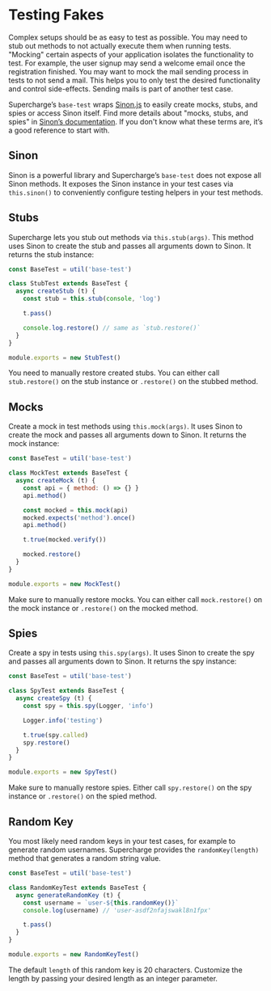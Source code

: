 # Testing Fakes
Complex setups should be as easy to test as possible. You may need to stub out methods to not actually execute them when running tests. "Mocking" certain aspects of your application isolates the functionality to test. For example, the user signup may send a welcome email once the registration finished. You may want to mock the mail sending process in tests to not send a mail. This helps you to only test the desired functionality and control side-effects. Sending mails is part of another test case.

Supercharge’s `base-test` wraps [Sinon.js](https://sinonjs.org/) to easily  create mocks, stubs, and spies or access Sinon itself. Find more details about "mocks, stubs, and spies" in [Sinon’s  documentation](https://sinonjs.org/releases/latest/). If you don't know what these terms are, it’s a good reference to start with.


## Sinon
Sinon is a powerful library and Supercharge’s `base-test` does not expose all Sinon methods. It exposes the Sinon instance in your test cases via `this.sinon()` to conveniently configure testing helpers in your test methods.


## Stubs
Supercharge lets you stub out methods via `this.stub(args)`. This method uses Sinon to create the stub and passes all arguments down to Sinon. It returns the stub instance:

```js
const BaseTest = util('base-test')

class StubTest extends BaseTest {
  async createStub (t) {
    const stub = this.stub(console, 'log')

    t.pass()

    console.log.restore() // same as `stub.restore()`
  }
}

module.exports = new StubTest()
```

You need to manually restore created stubs. You can either call `stub.restore()` on the stub instance or `.restore()` on the stubbed method.


## Mocks
Create a mock in test methods using `this.mock(args)`. It uses Sinon to create the mock and passes all arguments down to Sinon. It returns the mock instance:

```js
const BaseTest = util('base-test')

class MockTest extends BaseTest {
  async createMock (t) {
    const api = { method: () => {} }
    api.method()

    const mocked = this.mock(api)
    mocked.expects('method').once()
    api.method()

    t.true(mocked.verify())

    mocked.restore()
  }
}

module.exports = new MockTest()
```

Make sure to manually restore mocks. You can either call `mock.restore()` on the mock instance or `.restore()` on the mocked method.


## Spies
Create a spy in tests using `this.spy(args)`. It uses Sinon to create the spy and passes all arguments down to Sinon. It returns the spy instance:

```js
const BaseTest = util('base-test')

class SpyTest extends BaseTest {
  async createSpy (t) {
    const spy = this.spy(Logger, 'info')

    Logger.info('testing')

    t.true(spy.called)
    spy.restore()
  }
}

module.exports = new SpyTest()
```

Make sure to manually restore spies. Either call `spy.restore()` on the spy instance or `.restore()` on the spied method.


## Random Key
You most likely need random keys in your test cases, for example to generate random usernames. Supercharge provides the `randomKey(length)` method that generates a random string value.

```js
const BaseTest = util('base-test')

class RandomKeyTest extends BaseTest {
  async generateRandomKey (t) {
    const username = `user-${this.randomKey()}`
    console.log(username) // 'user-asdf2nfajswakl8n1fpx'

    t.pass()
  }
}

module.exports = new RandomKeyTest()
```

The default `length` of this random key is 20 characters. Customize the length by passing your desired length as an integer parameter.
